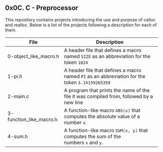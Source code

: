 ## 0x0C. C - Preprocessor

This repository contains projects introducing the use and purpose of calloc and realloc. Below is a list of the projects following a description for each of them.



| File                    | Description                              |
| ----------------------- | ---------------------------------------- |
| 0-object_like_macro.h   | A header file that defines a macro named `SIZE` as an abbreviation for the token `1024` |
| 1-pi.h                  | A header file that defines a macro named `PI` as an abbreviation for the token `3.14159265359` |
| 2-main.c                | A program that prints the name of the file it was compiled from, followed by a new line |
| 3-function_like_macro.h | A function-like macro `ABS(x)` that computes the absolute value of a number `x`. |
| 4-sum.h                 | A function-like macro `SUM(x, y)` that computes the sum of the numbers `x` and `y`. |

